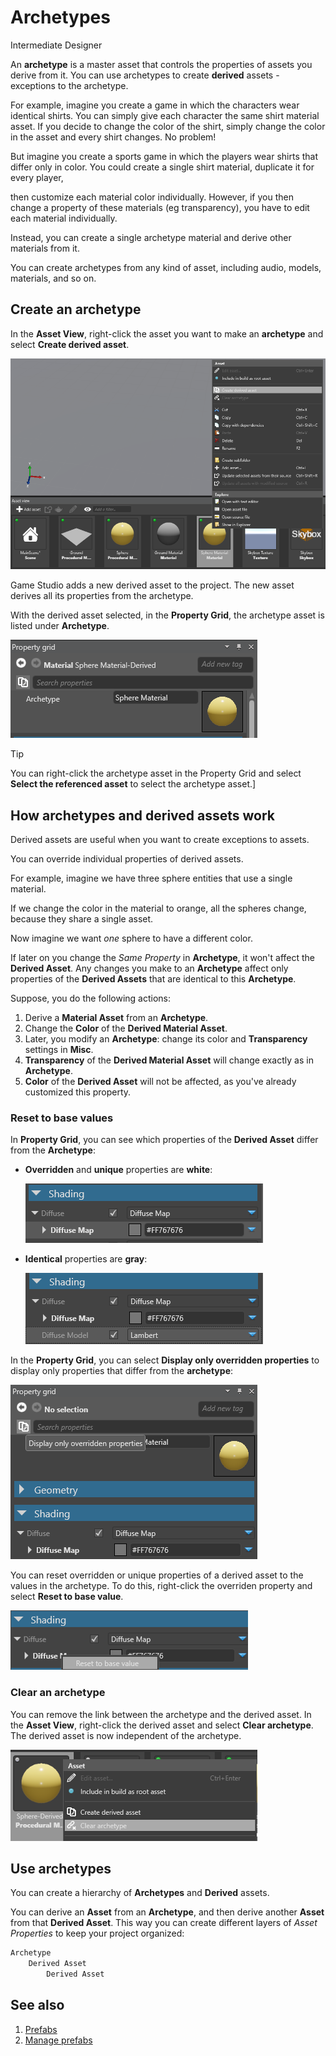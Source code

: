 # Archetypes

<span class="label label-doc-level">Intermediate</span>
<span class="label label-doc-audience">Designer</span>

An **archetype** is a master asset that controls the properties of assets you derive from it. You can use archetypes to create **derived** assets - exceptions to the archetype.

For example, imagine you create a game in which the characters wear identical shirts. You can simply give each character the same shirt material asset. If you decide to change the color of the shirt, simply change the color in the asset and every shirt changes. No problem!

But imagine you create a sports game in which the players wear shirts that differ only in color. You could create a single shirt material, duplicate it for every player, 

then customize each material color individually. However, if you then change a property of these materials (eg transparency), you have to edit each material individually.

Instead, you can create a single archetype material and derive other materials from it. 

You can create archetypes from any kind of asset, including audio, models, materials, and so on.

## Create an archetype

In the **Asset View**, right-click the asset you want to make an **archetype** and select **Create derived asset**.

![Create derived asset](media/archetypes-create-derived-asset.png)

Game Studio adds a new derived asset to the project. The new asset derives all its properties from the archetype.

With the derived asset selected, in the **Property Grid**, the archetype asset is listed under **Archetype**.

![Derived asset in Property Grid](media/archetypes-archetype-in-property-grid.png)

> [!Tip] 
> You can right-click the archetype asset in the Property Grid and select **Select the referenced asset** to select the archetype asset.]

## How archetypes and derived assets work

Derived assets are useful when you want to create exceptions to assets.

You can override individual properties of derived assets.

For example, imagine we have three sphere entities that use a single material.

If we change the color in the material to orange, all the spheres change, because they share a single asset.

Now imagine we want *one* sphere to have a different color.


If later on you change the _Same Property_ in **Archetype**, it won't affect the **Derived Asset**.
Any changes you make to an **Archetype** affect only properties of the **Derived Assets** that are identical to this **Archetype**.

Suppose, you do the following actions:

1. Derive a **Material Asset** from an **Archetype**.
2. Change the **Color** of the **Derived Material Asset**.
3. Later, you modify an **Archetype**: change its color and **Transparency** settings in **Misc**.
4. **Transparency** of the **Derived Material Asset** will change exactly as in **Archetype**.
5. **Color** of the **Derived Asset** will not be affected, as you've already customized this property.

### Reset to base values

In **Property Grid**, you can see which properties of the **Derived Asset** differ from the **Archetype**: 

* **Overridden** and **unique** properties are **white**:

    ![Overriden properties are white](media/archetypes-overriden-properties-appear-white.png) 

* **Identical** properties are **gray**:

    ![Identical properties are gray](media/archetypes-identical-properties-appear-gray.png) 

In the **Property Grid**, you can select **Display only overridden properties** to display only properties that differ from the **archetype**:

![Display only overridden properties](media/archetypes-display-only-overriden-properties.png) 

You can reset overridden or unique properties of a derived asset to the values in the archetype. To do this, right-click the overriden property and select **Reset to base value**.

![Reset to base value](media/archetypes-reset-property-to-base-value.png)

### Clear an archetype

You can remove the link between the archetype and the derived asset. In the **Asset View**, right-click the derived asset and select **Clear archetype**. The derived asset is now independent of the archetype.

![Clear archetype](media/archetypes-clear-archetypes.png)

## Use archetypes

You can create a hierarchy of **Archetypes** and **Derived** assets.

You can derive an **Asset** from an **Archetype**, and then derive another **Asset** from that **Derived Asset**.
This way you can create different layers of _Asset Properties_ to keep your project organized:

```cs
Archetype
    Derived Asset
        Derived Asset
```

## See also

1. [Prefabs](prefabs.md)
2. [Manage prefabs](manage-prefabs.md)